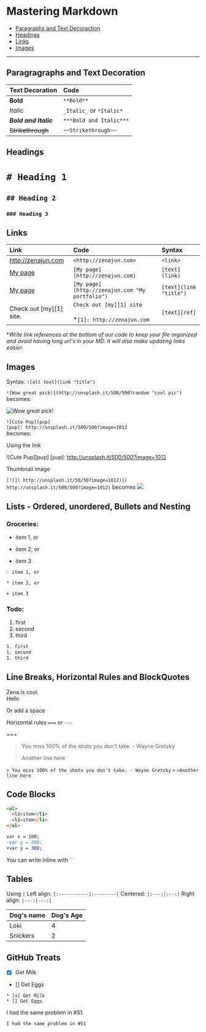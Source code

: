 # Mastering Markdown

* [Paragraphs and Text Decoraction](#paragraphs-and-text-decoration)
* [Headings](#headings)
* [Links](#links)
* [Images](#images)

---

## Paragragraphs and Text Decoration

|Text Decoration|Code|
|:--------------|:---|
|**Bold**|`**Bold**`|
|_Italic_| `_Italic_` or `*Italic*`|
|***Bold and Italic***|`***Bold and Italic***`|
|~~Strikethrough~~|`~~Strikethrough~~`|

## Headings

# `# Heading 1`

## `## Heading 2`

### `### Heading 3`

## Links

|Link|Code|Syntax|
|:---|:---|:-----|
|<http://zenajun.com>|`<http://zenajun.com>`|`<link>`|
|[My page](http://zenajun.com)|`[My page](http://zenajun.com)`|`[text](link)`|
|[My page](http://zenajun.com "My portfolio")|`[My page](http://zenajun.com "My portfolio")`|`[text](link "title")`|
|Check out [my][1] site.|`Check out [my][1] site`<br><br> *`[1]: http://zenajun.com`<br> |`[text][ref]`| 

**Write link references at the bottom of our code to keep your file organized and avoid having long url's in your MD.  It will also make updating links easier.*

## Images
Syntax: `![alt text](link "title")`

`![Wow great pick!](http://unsplash.it/500/500?random "cool pic")` becomes:

![Wow great pick!](http://unsplash.it/500/500?random "cool pic")


`![Cute Pup][pup]`<br>
`[pup]: http://unsplash.it/500/500?image=1012`<br>
becomes:

Using the link

![Cute Pup][pup]
[pup]: http://unsplash.it/500/500?image=1012

Thumbnail image

`[![]( http://unsplash.it/50/50?image=1012)]( http://unsplash.it/500/500?image=1012)` becomes
[![]( http://unsplash.it/50/50?image=1012)]( http://unsplash.it/500/500?image=1012)




## Lists - Ordered, unordered, Bullets and Nesting

### Groceries:
- item 1, or
* item 2, or
+ item 3

`- item 1, or`

`* item 2, or`

`+ item 3`

### Todo:
1. first
1. second
1. third

```txt
1. first
1. second
1. third
```

## Line Breaks, Horizontal Rules and BlockQuotes

Zena is cool.<br>
Hello

Or add a space

Horizontal rules `===` or `---`

===

> You miss 100% of the shots you don't take. - Wayne Gretzky
>
>Another line here

`> You miss 100% of the shots you don't take. - Wayne Gretzky`
`>`
`>Another line here`

## Code Blocks

```html
<ul>
  <li>item</li>
  <li>item</li>
</ul>
```

```diff
var x = 100;
-var y = 200;
+var y = 300;
```

You can write inline with ` `` `

##  Tables

Using `|`
Left align: `|:-----------|:--------|`
Centered: `|:---:|:--:|`
Right align: `|---:|---:|`

|Dog's name  |Dog's Age|
|:-----------|:--------|
|Loki|4|
|Snickers|2|


## GitHub Treats

* [x] Get Milk
* [] Get Eggs

```
* [x] Get Milk
* [] Get Eggs
```

I had the same problem in #51 

`I had the same problem in #51 `


